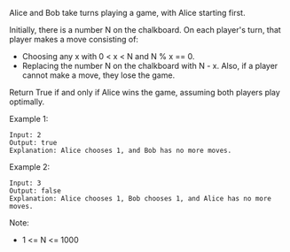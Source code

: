 Alice and Bob take turns playing a game, with Alice starting first.

Initially, there is a number N on the chalkboard.  On each player's turn, that player makes a move consisting of:

- Choosing any x with 0 < x < N and N % x == 0.
- Replacing the number N on the chalkboard with N - x.
Also, if a player cannot make a move, they lose the game.

Return True if and only if Alice wins the game, assuming both players play optimally.

 

Example 1:
```
Input: 2
Output: true
Explanation: Alice chooses 1, and Bob has no more moves.
```
Example 2:
```
Input: 3
Output: false
Explanation: Alice chooses 1, Bob chooses 1, and Alice has no more moves.
```

Note:

- 1 <= N <= 1000